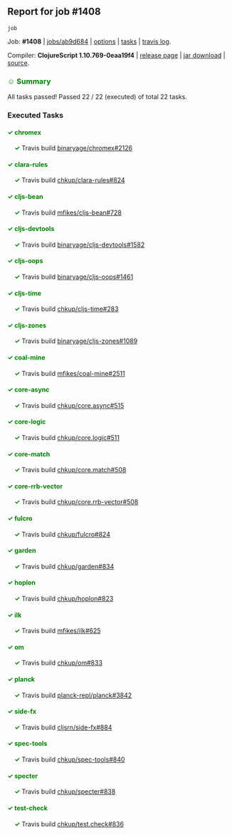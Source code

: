## Report for job #1408
```
job
```


Job: **#1408** | [jobs/ab9d684](https://github.com/cljs-oss/canary/commit/ab9d68438d885021e4b524c99503ae0d2e5346c3) | [options](options.edn) | [tasks](tasks.edn) | [travis log](https://travis-ci.org/cljs-oss/canary/builds/687746580).

Compiler: **ClojureScript 1.10.769-0eaa19f4** | [release page](https://github.com/cljs-oss/canary/releases/tag/r1.10.769-0eaa19f4) | [jar download](https://github.com/cljs-oss/canary/releases/download/r1.10.769-0eaa19f4/clojurescript-1.10.769-0eaa19f4.jar) | [source](https://github.com/clojure/clojurescript/commit/0eaa19f4326f02d4dc4e8660ad5f13329b73e3af).

### <b style='color:green'>☺ Summary</b>

All tasks passed! Passed 22 / 22 (executed) of total 22 tasks.

### Executed Tasks

#### <b style='color:green'>&#x2713; chromex</b>
&nbsp;&nbsp;&nbsp;&nbsp;<b style='color:green'>&#x2713;</b> Travis build [binaryage/chromex#2126](https://travis-ci.org/binaryage/chromex/builds/687747288)<br>

#### <b style='color:green'>&#x2713; clara-rules</b>
&nbsp;&nbsp;&nbsp;&nbsp;<b style='color:green'>&#x2713;</b> Travis build [chkup/clara-rules#824](https://travis-ci.org/chkup/clara-rules/builds/687747290)<br>

#### <b style='color:green'>&#x2713; cljs-bean</b>
&nbsp;&nbsp;&nbsp;&nbsp;<b style='color:green'>&#x2713;</b> Travis build [mfikes/cljs-bean#728](https://travis-ci.org/mfikes/cljs-bean/builds/687747294)<br>

#### <b style='color:green'>&#x2713; cljs-devtools</b>
&nbsp;&nbsp;&nbsp;&nbsp;<b style='color:green'>&#x2713;</b> Travis build [binaryage/cljs-devtools#1582](https://travis-ci.org/binaryage/cljs-devtools/builds/687747298)<br>

#### <b style='color:green'>&#x2713; cljs-oops</b>
&nbsp;&nbsp;&nbsp;&nbsp;<b style='color:green'>&#x2713;</b> Travis build [binaryage/cljs-oops#1461](https://travis-ci.org/binaryage/cljs-oops/builds/687747296)<br>

#### <b style='color:green'>&#x2713; cljs-time</b>
&nbsp;&nbsp;&nbsp;&nbsp;<b style='color:green'>&#x2713;</b> Travis build [chkup/cljs-time#283](https://travis-ci.org/chkup/cljs-time/builds/687747300)<br>

#### <b style='color:green'>&#x2713; cljs-zones</b>
&nbsp;&nbsp;&nbsp;&nbsp;<b style='color:green'>&#x2713;</b> Travis build [binaryage/cljs-zones#1089](https://travis-ci.org/binaryage/cljs-zones/builds/687747321)<br>

#### <b style='color:green'>&#x2713; coal-mine</b>
&nbsp;&nbsp;&nbsp;&nbsp;<b style='color:green'>&#x2713;</b> Travis build [mfikes/coal-mine#2511](https://travis-ci.org/mfikes/coal-mine/builds/687747348)<br>

#### <b style='color:green'>&#x2713; core-async</b>
&nbsp;&nbsp;&nbsp;&nbsp;<b style='color:green'>&#x2713;</b> Travis build [chkup/core.async#515](https://travis-ci.org/chkup/core.async/builds/687747359)<br>

#### <b style='color:green'>&#x2713; core-logic</b>
&nbsp;&nbsp;&nbsp;&nbsp;<b style='color:green'>&#x2713;</b> Travis build [chkup/core.logic#511](https://travis-ci.org/chkup/core.logic/builds/687747361)<br>

#### <b style='color:green'>&#x2713; core-match</b>
&nbsp;&nbsp;&nbsp;&nbsp;<b style='color:green'>&#x2713;</b> Travis build [chkup/core.match#508](https://travis-ci.org/chkup/core.match/builds/687747363)<br>

#### <b style='color:green'>&#x2713; core-rrb-vector</b>
&nbsp;&nbsp;&nbsp;&nbsp;<b style='color:green'>&#x2713;</b> Travis build [chkup/core.rrb-vector#508](https://travis-ci.org/chkup/core.rrb-vector/builds/687747365)<br>

#### <b style='color:green'>&#x2713; fulcro</b>
&nbsp;&nbsp;&nbsp;&nbsp;<b style='color:green'>&#x2713;</b> Travis build [chkup/fulcro#824](https://travis-ci.org/chkup/fulcro/builds/687747433)<br>

#### <b style='color:green'>&#x2713; garden</b>
&nbsp;&nbsp;&nbsp;&nbsp;<b style='color:green'>&#x2713;</b> Travis build [chkup/garden#834](https://travis-ci.org/chkup/garden/builds/687747401)<br>

#### <b style='color:green'>&#x2713; hoplon</b>
&nbsp;&nbsp;&nbsp;&nbsp;<b style='color:green'>&#x2713;</b> Travis build [chkup/hoplon#823](https://travis-ci.org/chkup/hoplon/builds/687747367)<br>

#### <b style='color:green'>&#x2713; ilk</b>
&nbsp;&nbsp;&nbsp;&nbsp;<b style='color:green'>&#x2713;</b> Travis build [mfikes/ilk#625](https://travis-ci.org/mfikes/ilk/builds/687747369)<br>

#### <b style='color:green'>&#x2713; om</b>
&nbsp;&nbsp;&nbsp;&nbsp;<b style='color:green'>&#x2713;</b> Travis build [chkup/om#833](https://travis-ci.org/chkup/om/builds/687747386)<br>

#### <b style='color:green'>&#x2713; planck</b>
&nbsp;&nbsp;&nbsp;&nbsp;<b style='color:green'>&#x2713;</b> Travis build [planck-repl/planck#3842](https://travis-ci.org/planck-repl/planck/builds/687747442)<br>

#### <b style='color:green'>&#x2713; side-fx</b>
&nbsp;&nbsp;&nbsp;&nbsp;<b style='color:green'>&#x2713;</b> Travis build [cljsrn/side-fx#884](https://travis-ci.org/cljsrn/side-fx/builds/687747427)<br>

#### <b style='color:green'>&#x2713; spec-tools</b>
&nbsp;&nbsp;&nbsp;&nbsp;<b style='color:green'>&#x2713;</b> Travis build [chkup/spec-tools#840](https://travis-ci.org/chkup/spec-tools/builds/687747437)<br>

#### <b style='color:green'>&#x2713; specter</b>
&nbsp;&nbsp;&nbsp;&nbsp;<b style='color:green'>&#x2713;</b> Travis build [chkup/specter#838](https://travis-ci.org/chkup/specter/builds/687747374)<br>

#### <b style='color:green'>&#x2713; test-check</b>
&nbsp;&nbsp;&nbsp;&nbsp;<b style='color:green'>&#x2713;</b> Travis build [chkup/test.check#836](https://travis-ci.org/chkup/test.check/builds/687747405)<br>